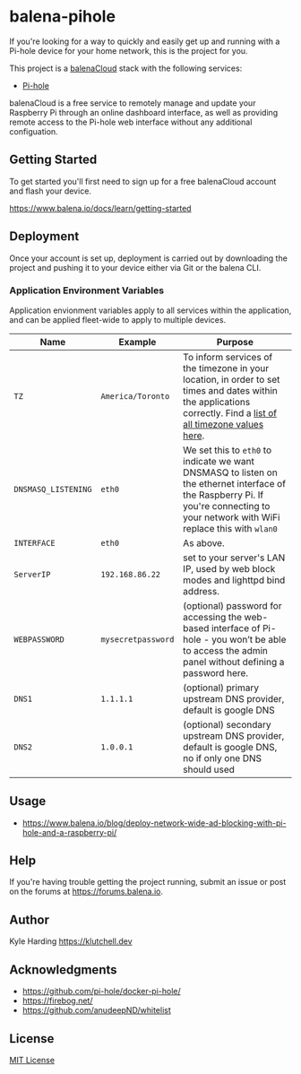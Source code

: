 # balena-pihole

If you're looking for a way to quickly and easily get up and running with a Pi-hole device for your home network, this is the project for you.

This project is a [balenaCloud](https://www.balena.io/cloud) stack with the following services:

* [Pi-hole](https://hub.docker.com/r/pihole/pihole/)

balenaCloud is a free service to remotely manage and update your Raspberry Pi through an online dashboard interface, as well as providing remote access to the Pi-hole web interface without any additional configuation.

## Getting Started

To get started you'll first need to sign up for a free balenaCloud account and flash your device.

<https://www.balena.io/docs/learn/getting-started>

## Deployment

Once your account is set up, deployment is carried out by downloading the project and pushing it to your device either via Git or the balena CLI.

### Application Environment Variables

Application envionment variables apply to all services within the application, and can be applied fleet-wide to apply to multiple devices.

|Name|Example|Purpose|
|---|---|---|
|`TZ`|`America/Toronto`|To inform services of the timezone in your location, in order to set times and dates within the applications correctly. Find a [list of all timezone values here](https://en.wikipedia.org/wiki/List_of_tz_database_time_zones).|
|`DNSMASQ_LISTENING`|`eth0`|We set this to `eth0` to indicate we want DNSMASQ to listen on the ethernet interface of the Raspberry Pi. If you're connecting to your network with WiFi replace this with `wlan0`|
|`INTERFACE`|`eth0`|As above.|
|`ServerIP`|`192.168.86.22`|set to your server's LAN IP, used by web block modes and lighttpd bind address.|
|`WEBPASSWORD`|`mysecretpassword`|(optional) password for accessing the web-based interface of Pi-hole - you won’t be able to access the admin panel without defining a password here.|
|`DNS1`|`1.1.1.1`|(optional) primary upstream DNS provider, default is google DNS|
|`DNS2`|`1.0.0.1`|(optional) secondary upstream DNS provider, default is google DNS, no if only one DNS should used|

## Usage

* <https://www.balena.io/blog/deploy-network-wide-ad-blocking-with-pi-hole-and-a-raspberry-pi/>

## Help

If you're having trouble getting the project running, submit an issue or post on the forums at <https://forums.balena.io>.

## Author

Kyle Harding <https://klutchell.dev>

## Acknowledgments

* <https://github.com/pi-hole/docker-pi-hole/>
* <https://firebog.net/>
* <https://github.com/anudeepND/whitelist>

## License

[MIT License](./LICENSE)
